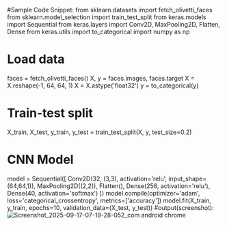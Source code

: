 #Sample Code Snippet:
from sklearn.datasets import fetch_olivetti_faces
from sklearn.model_selection import train_test_split
from keras.models import Sequential
from keras.layers import Conv2D, MaxPooling2D, Flatten, Dense
from keras.utils import to_categorical
import numpy as np
# Load data
faces = fetch_olivetti_faces()
X, y = faces.images, faces.target
X = X.reshape(-1, 64, 64, 1)
X = X.astype('float32')
y = to_categorical(y)
# Train-test split
X_train, X_test, y_train, y_test = train_test_split(X, y, test_size=0.2)
# CNN Model
model = Sequential([
 Conv2D(32, (3,3), activation='relu', input_shape=(64,64,1)),
 MaxPooling2D((2,2)),
 Flatten(),
 Dense(256, activation='relu'),
 Dense(40, activation='softmax')
])
model.compile(optimizer='adam', loss='categorical_crossentropy', 
metrics=['accuracy'])
model.fit(X_train, y_train, epochs=10, validation_data=(X_test, y_test))
#output(screenshot):![Screenshot_2025-09-17-07-19-28-052_com android chrome](https://github.com/user-attachments/assets/831508a9-65d7-434a-b720-35712c385798)

